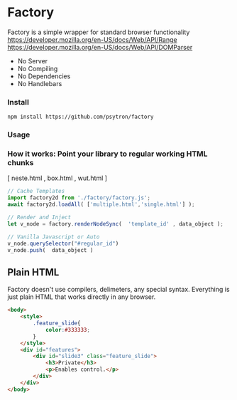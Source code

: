 # Factory
Factory is a simple wrapper for standard browser functionality <br>
https://developer.mozilla.org/en-US/docs/Web/API/Range
<br>
https://developer.mozilla.org/en-US/docs/Web/API/DOMParser
<br>

* No Server 
* No Compiling 
* No Dependencies
* No Handlebars 


### Install
```shell
npm install https://github.com/psytron/factory
```

### Usage
### How it works: Point your library to regular working HTML chunks 
[ neste.html , box.html ,  wut.html ]


```javascript
// Cache Templates
import factory2d from './factory/factory.js';
await factory2d.loadAll( ['multiple.html','single.html'] );

// Render and Inject
let v_node = factory.renderNodeSync(  'template_id' , data_object ); 

// Vanilla Javascript or Auto
v_node.querySelector("#regular_id")
v_node.push(  data_object ) 
```


## Plain HTML 
Factory doesn't use compilers, delimeters, any special syntax. Everything is just plain HTML that works directly in any browser.
```html
<body>    
    <style>
        .feature_slide{
            color:#333333;
        }
    </style>
    <div id="features">
        <div id="slide3" class="feature_slide">
            <h3>Private</h3>
            <p>Enables control.</p>            
        </div>        
    </div>
</body>
```